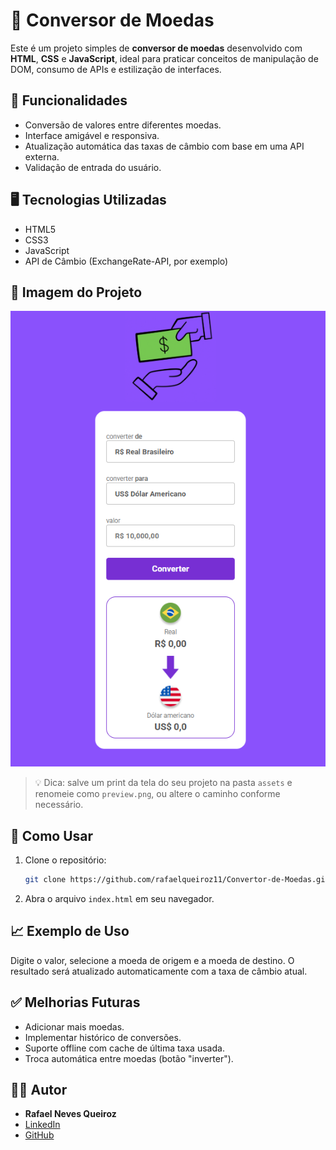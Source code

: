 # 💱 Conversor de Moedas

Este é um projeto simples de **conversor de moedas** desenvolvido com **HTML**, **CSS** e **JavaScript**, ideal para praticar conceitos de manipulação de DOM, consumo de APIs e estilização de interfaces.

## 🚀 Funcionalidades

- Conversão de valores entre diferentes moedas.
- Interface amigável e responsiva.
- Atualização automática das taxas de câmbio com base em uma API externa.
- Validação de entrada do usuário.

## 🖥️ Tecnologias Utilizadas

- HTML5
- CSS3
- JavaScript
- API de Câmbio (ExchangeRate-API, por exemplo)

## 📸 Imagem do Projeto

![Preview do Projeto](./assets/Conversor.png)

> 💡 Dica: salve um print da tela do seu projeto na pasta `assets` e renomeie como `preview.png`, ou altere o caminho conforme necessário.

## 📂 Como Usar

1. Clone o repositório:
   ```bash
   git clone https://github.com/rafaelqueiroz11/Convertor-de-Moedas.git
   ```
2. Abra o arquivo `index.html` em seu navegador.

## 📈 Exemplo de Uso

Digite o valor, selecione a moeda de origem e a moeda de destino. O resultado será atualizado automaticamente com a taxa de câmbio atual.

## ✅ Melhorias Futuras

- Adicionar mais moedas.
- Implementar histórico de conversões.
- Suporte offline com cache de última taxa usada.
- Troca automática entre moedas (botão "inverter").

## 🧑‍💻 Autor

- **Rafael Neves Queiroz**
- [LinkedIn](https://www.linkedin.com/in/rafael-neves-queiroz)
- [GitHub](https://github.com/rafaelqueiroz11)
